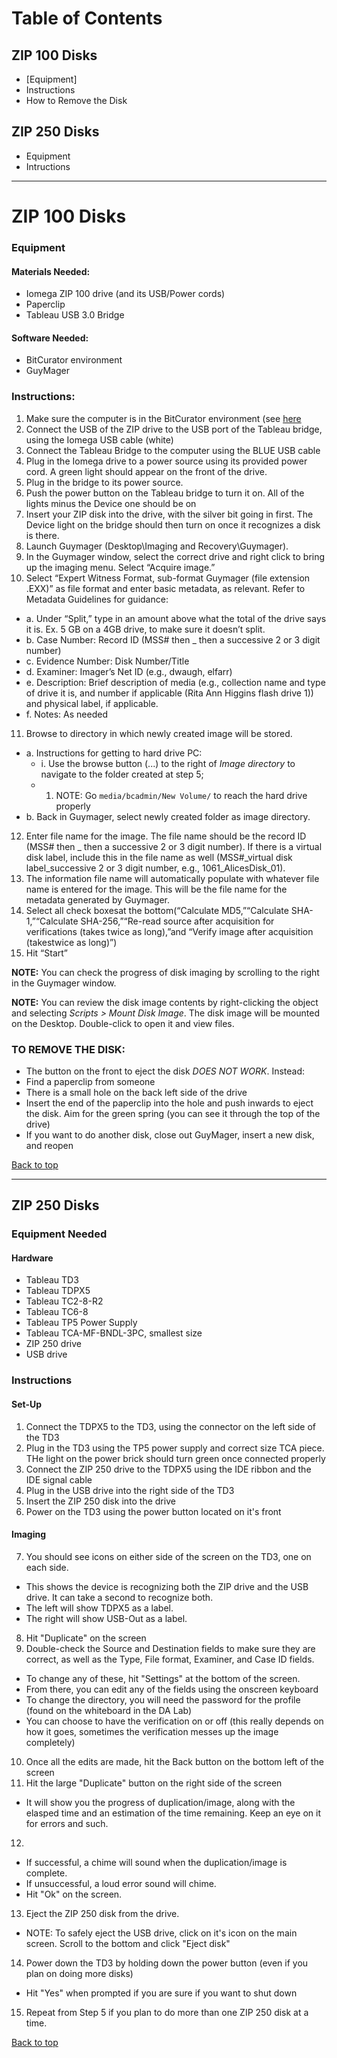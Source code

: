 # Table of Contents
## ZIP 100 Disks
* [Equipment]
* Instructions
* How to Remove the Disk

## ZIP 250 Disks
* Equipment
* Intructions

---

# ZIP 100 Disks
### Equipment
#### Materials Needed:
- Iomega ZIP 100 drive (and its USB/Power cords)
- Paperclip
- Tableau USB 3.0 Bridge

#### Software Needed:
- BitCurator environment
- GuyMager

### Instructions:
1. Make sure the computer is in the BitCurator environment (see [here](https://github.com/bedwards254/DAprocessingTiers/blob/master/Tier%201/Switching_BitCurator_Windows.md)
2. Connect the USB of the ZIP drive to the USB port of the Tableau bridge, using the Iomega USB cable (white)
3. Connect the Tableau Bridge to the computer using the <span class="blue">BLUE</span> USB cable 
4. Plug in the Iomega drive to a power source using its provided power cord. A <span class="green">green</span> light should appear on the front of the drive. 
5. Plug in the bridge to its power source. 
6. Push the power button on the Tableau bridge to turn it on. All of the lights minus the Device one should be on
7. Insert your ZIP disk into the drive, with the silver bit going in first. The Device light on the bridge should then turn on once it recognizes a disk is there.  
8. Launch Guymager (Desktop\Imaging and Recovery\Guymager).
9. In the Guymager window, select the correct drive and right click to bring up the imaging menu. Select “Acquire image.”
10. Select “Expert Witness Format, sub-format Guymager (file extension .EXX)” as file format and enter basic metadata, as relevant. 
Refer to Metadata Guidelines for guidance:
- a. Under “Split,” type in an amount above what the total of the drive says it is. Ex. 5 GB on a 4GB drive, to make sure it doesn’t split.
- b. Case Number: Record ID (MSS# then _ then a successive 2 or 3 digit number)
- c. Evidence Number: Disk Number/Title
- d. Examiner: Imager’s Net ID (e.g., dwaugh, elfarr)
- e. Description: Brief description of media (e.g., collection name and type of drive it is, and number if applicable (Rita Ann Higgins flash drive 1)) and physical label, if applicable.
- f. Notes: As needed

11. Browse to directory in which newly created image will be stored.
- a. Instructions for getting to hard drive PC:
    * i. Use the browse button (...) to the right of *Image directory* to navigate to the folder created at step 5;
    * 1. NOTE: Go ```media/bcadmin/New Volume/``` to reach the hard drive properly
- b. Back in Guymager, select newly created folder as image directory.

12. Enter file name for the image. The file name should be the record ID (MSS# then _ then a successive 2 or 3 digit number). If there is a virtual disk label, include this in the file name as well (MSS#_virtual disk label_successive 2 or 3 digit number, e.g., 1061_AlicesDisk_01).
13. The information file name will automatically populate with whatever file name is entered for the image. This will be the file name for the metadata generated by Guymager.
14. Select all check boxesat the bottom(“Calculate MD5,”“Calculate SHA-1,”“Calculate SHA-256,”“Re-read source after acquisition for verifications (takes twice as long),”and “Verify image after acquisition (takestwice as long)”)
15. Hit “Start”

**NOTE:** You can check the progress of disk imaging by scrolling to the right in the Guymager window.

**NOTE:** You can review the disk image contents by right-clicking the object and selecting *Scripts > Mount Disk Image*. The disk image will be mounted on the Desktop. Double-click to open it and view files.

### TO REMOVE THE DISK:
- The button on the front to eject the disk *DOES NOT WORK*. Instead:
- Find a paperclip from someone
- There is a small hole on the back left side of the drive
- Insert the end of the paperclip into the hole and push inwards to eject the disk. Aim for the green spring (you can see it through the top of the drive)
- If you want to do another disk, close out GuyMager, insert a new disk, and reopen

[Back to top](#table-of-contents)

---

## ZIP 250 Disks

### Equipment Needed
#### Hardware
 - Tableau TD3
 - Tableau TDPX5
 - Tableau TC2-8-R2
 - Tableau TC6-8
 - Tableau TP5 Power Supply
 - Tableau TCA-MF-BNDL-3PC, smallest size
 - ZIP 250 drive
 - USB drive
 
 ### Instructions
 #### Set-Up
 1. Connect the TDPX5 to the TD3, using the connector on the left side of the TD3
 2. Plug in the TD3 using the TP5 power supply and correct size TCA piece. THe light on the power brick 
 should turn green once connected properly
 3. Connect the ZIP 250 drive to the TDPX5 using the IDE ribbon and the IDE signal cable
 4. Plug in the USB drive into the right side of the TD3
 5. Insert the ZIP 250 disk into the drive
 6. Power on the TD3 using the power button located on it's front
 
 #### Imaging
 7. You should see icons on either side of the screen on the TD3, one on each side. 
  - This shows the device is recognizing both the ZIP drive and the USB drive. It can take a second to recognize both. 
  - The left will show TDPX5 as a label.
  - The right will show USB-Out as a label.
 8. Hit "Duplicate" on the screen
 9. Double-check the Source and Destination fields to make sure they are correct, as well as the 
 Type, File format, Examiner, and Case ID fields. 
  - To change any of these, hit "Settings" at the bottom of the screen. 
  - From there, you can edit any of the fields using the onscreen keyboard
  - To change the directory, you will need the password for the profile (found on the whiteboard in the DA Lab)
  - You can choose to have the verification on or off (this really depends on how it goes, sometimes the verification
  messes up the image completely)
 10. Once all the edits are made, hit the Back button on the bottom left of the screen
 11. Hit the large "Duplicate" button on the right side of the screen
  - It will show you the progress of duplication/image, along with the elasped time and an estimation of the time 
  remaining. Keep an eye on it for errors and such. 
12. 
 - If successful, a chime will sound when the duplication/image is complete.
 - If unsuccessful, a loud error sound will chime. 
 - Hit "Ok" on the screen. 
13. Eject the ZIP 250 disk from the drive. 
 - NOTE: To safely eject the USB drive, click on it's icon on the main screen. Scroll to the bottom and click 
  "Eject disk"
14. Power down the TD3 by holding down the power button (even if you plan on doing more disks)
 - Hit "Yes" when prompted if you are sure if you want to shut down
15. Repeat from Step 5 if you plan to do more than one ZIP 250 disk at a time. 

[Back to top](#table-of-contents)

